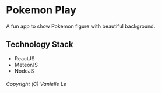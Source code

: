 # Pokemon Play

A fun app to show Pokemon figure with beautiful background.

## Technology Stack
- ReactJS
- MeteorJS
- NodeJS

###### Copyright (C) Vanielle Le
